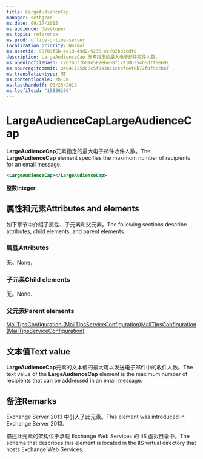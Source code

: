 ```yaml
---
title: LargeAudienceCap
manager: sethgros
ms.date: 09/17/2015
ms.audience: Developer
ms.topic: reference
ms.prod: office-online-server
localization_priority: Normal
ms.assetid: 90709f5b-4a1d-49d2-9236-ecd02bb3cdf8
description: LargeAudienceCap 元素指定的最大电子邮件收件人数。
ms.openlocfilehash: c207ad37b01e582ebe68f179186354b6d7f8e691
ms.sourcegitcommit: 34041125dc8c5f993b21cebfc4f8b72f0fd2cb6f
ms.translationtype: MT
ms.contentlocale: zh-CN
ms.lasthandoff: 06/25/2018
ms.locfileid: "19826196"
---
```

# <a name="largeaudiencecap"></a><span data-ttu-id="807ca-103">LargeAudienceCap</span><span class="sxs-lookup"><span data-stu-id="807ca-103">LargeAudienceCap</span></span>

<span data-ttu-id="807ca-104">**LargeAudienceCap**元素指定的最大电子邮件收件人数。</span><span class="sxs-lookup"><span data-stu-id="807ca-104">The **LargeAudienceCap** element specifies the maximum number of recipients for an email message.</span></span> 
  
```XML
<LargeAudienceCap></LargeAudienceCap>
```

 <span data-ttu-id="807ca-105">**整数**</span><span class="sxs-lookup"><span data-stu-id="807ca-105">**integer**</span></span>
## <a name="attributes-and-elements"></a><span data-ttu-id="807ca-106">属性和元素</span><span class="sxs-lookup"><span data-stu-id="807ca-106">Attributes and elements</span></span>

<span data-ttu-id="807ca-107">如下章节中介绍了属性、子元素和父元素。</span><span class="sxs-lookup"><span data-stu-id="807ca-107">The following sections describe attributes, child elements, and parent elements.</span></span>
  
### <a name="attributes"></a><span data-ttu-id="807ca-108">属性</span><span class="sxs-lookup"><span data-stu-id="807ca-108">Attributes</span></span>

<span data-ttu-id="807ca-109">无。</span><span class="sxs-lookup"><span data-stu-id="807ca-109">None.</span></span>
  
### <a name="child-elements"></a><span data-ttu-id="807ca-110">子元素</span><span class="sxs-lookup"><span data-stu-id="807ca-110">Child elements</span></span>

<span data-ttu-id="807ca-111">无。</span><span class="sxs-lookup"><span data-stu-id="807ca-111">None.</span></span>
  
### <a name="parent-elements"></a><span data-ttu-id="807ca-112">父元素</span><span class="sxs-lookup"><span data-stu-id="807ca-112">Parent elements</span></span>

[<span data-ttu-id="807ca-113">MailTipsConfiguration (MailTipsServiceConfiguration)</span><span class="sxs-lookup"><span data-stu-id="807ca-113">MailTipsConfiguration (MailTipsServiceConfiguration)</span></span>](mailtipsconfiguration-mailtipsserviceconfiguration.md)
  
## <a name="text-value"></a><span data-ttu-id="807ca-114">文本值</span><span class="sxs-lookup"><span data-stu-id="807ca-114">Text value</span></span>

<span data-ttu-id="807ca-115">**LargeAudienceCap**元素的文本值的最大可以发送电子邮件中的收件人数。</span><span class="sxs-lookup"><span data-stu-id="807ca-115">The text value of the **LargeAudienceCap** element is the maximum number of recipients that can be addressed in an email message.</span></span> 
  
## <a name="remarks"></a><span data-ttu-id="807ca-116">备注</span><span class="sxs-lookup"><span data-stu-id="807ca-116">Remarks</span></span>

<span data-ttu-id="807ca-117">Exchange Server 2013 中引入了此元素。</span><span class="sxs-lookup"><span data-stu-id="807ca-117">This element was introduced in Exchange Server 2013.</span></span>
  
<span data-ttu-id="807ca-118">描述此元素的架构位于承载 Exchange Web Services 的 IIS 虚拟目录中。</span><span class="sxs-lookup"><span data-stu-id="807ca-118">The schema that describes this element is located in the IIS virtual directory that hosts Exchange Web Services.</span></span>
  

